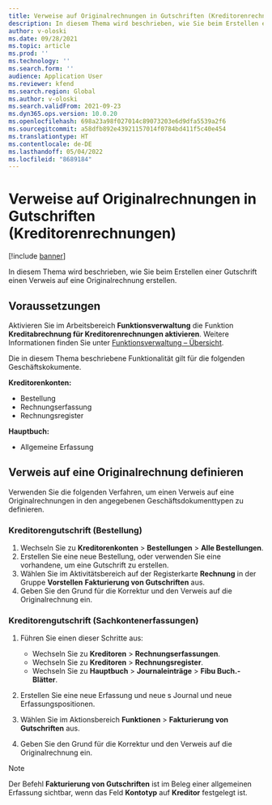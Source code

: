 ```yaml
---
title: Verweise auf Originalrechnungen in Gutschriften (Kreditorenrechnungen)
description: In diesem Thema wird beschrieben, wie Sie beim Erstellen einer Gutschrift einen Verweis auf eine Originalrechnung erstellen.
author: v-oloski
ms.date: 09/28/2021
ms.topic: article
ms.prod: ''
ms.technology: ''
ms.search.form: ''
audience: Application User
ms.reviewer: kfend
ms.search.region: Global
ms.author: v-oloski
ms.search.validFrom: 2021-09-23
ms.dyn365.ops.version: 10.0.20
ms.openlocfilehash: 698a23a98f027014c89073203e6d9dfa5539a2f6
ms.sourcegitcommit: a58dfb892e43921157014f0784bd411f5c40e454
ms.translationtype: HT
ms.contentlocale: de-DE
ms.lasthandoff: 05/04/2022
ms.locfileid: "8689184"
---
```

# <a name="reference-original-invoices-in-credit-notes-vendor-invoices"></a>Verweise auf Originalrechnungen in Gutschriften (Kreditorenrechnungen)

[!include [banner](../includes/banner.md)]

In diesem Thema wird beschrieben, wie Sie beim Erstellen einer Gutschrift einen Verweis auf eine Originalrechnung erstellen.

## <a name="prerequisites"></a>Voraussetzungen

Aktivieren Sie im Arbeitsbereich **Funktionsverwaltung** die Funktion **Kreditabrechnung für Kreditorenrechnungen aktivieren**. Weitere Informationen finden Sie unter [Funktionsverwaltung – Übersicht](../../fin-ops-core/fin-ops/get-started/feature-management/feature-management-overview.md).

Die in diesem Thema beschriebene Funktionalität gilt für die folgenden Geschäftskokumente.

**Kreditorenkonten:**

- Bestellung
- Rechnungserfassung
- Rechnungsregister

**Hauptbuch:**

- Allgemeine Erfassung

## <a name="define-a-reference-to-an-original-invoice"></a>Verweis auf eine Originalrechnung definieren

Verwenden Sie die folgenden Verfahren, um einen Verweis auf eine Originalrechnungen in den angegebenen Geschäftsdokumenttypen zu definieren.

### <a name="vendor-credit-note-purchase-order"></a>Kreditorengutschrift (Bestellung)

1. Wechseln Sie zu **Kreditorenkonten** \> **Bestellungen** \> **Alle Bestellungen**.
2. Erstellen Sie eine neue Bestellung, oder verwenden Sie eine vorhandene, um eine Gutschrift zu erstellen.
3. Wählen Sie im Aktivitätsbereich auf der Registerkarte **Rechnung** in der Gruppe **Vorstellen** **Fakturierung von Gutschriften** aus.
4. Geben Sie den Grund für die Korrektur und den Verweis auf die Originalrechnung ein.

### <a name="vendor-credit-note-ledger-journals"></a>Kreditorengutschrift (Sachkontenerfassungen)

1. Führen Sie einen dieser Schritte aus:

    - Wechseln Sie zu **Kreditoren** \> **Rechnungserfassungen**.
    - Wechseln Sie zu **Kreditoren** \> **Rechnungsregister**.
    - Wechseln Sie zu **Hauptbuch** \> **Journaleinträge** \> **Fibu Buch.-Blätter**.

2. Erstellen Sie eine neue Erfassung und neue s Journal und neue Erfassungspositionen.
3. Wählen Sie im Aktionsbereich **Funktionen** \> **Fakturierung von Gutschriften** aus.
4. Geben Sie den Grund für die Korrektur und den Verweis auf die Originalrechnung ein.

> [!NOTE]
> Der Befehl **Fakturierung von Gutschriften** ist im Beleg einer allgemeinen Erfassung sichtbar, wenn das Feld **Kontotyp** auf **Kreditor** festgelegt ist.
